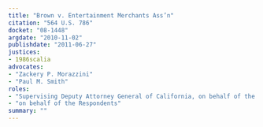 ```yaml
---
title: "Brown v. Entertainment Merchants Ass’n"
citation: "564 U.S. 786"
docket: "08-1448"
argdate: "2010-11-02"
publishdate: "2011-06-27"
justices:
- 1986scalia
advocates:
- "Zackery P. Morazzini"
- "Paul M. Smith"
roles:
- "Supervising Deputy Attorney General of California, on behalf of the Petitioners"
- "on behalf of the Respondents"
summary: ""
---
```


